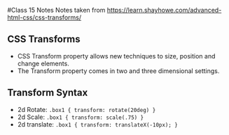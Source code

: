 #Class 15 Notes
Notes taken from https://learn.shayhowe.com/advanced-html-css/css-transforms/

## CSS Transforms

 - CSS Transform property allows new techniques to size, position and change elements. 
 - The Transform property comes in two and three dimensional settings. 

## Transform Syntax
 - 2d Rotate: 
   `.box1 { transform: rotate(20deg) }`
 - 2d Scale: 
   `.box1 { transform: scale(.75) }`
 - 2d translate: 
   `.box1 { transform: translateX(-10px); }`
